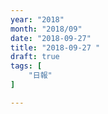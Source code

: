 ```yaml
---
year: "2018"
month: "2018/09"
date: "2018-09-27"
title: "2018-09-27 "
draft: true
tags: [
    "日報"
]

---
```


